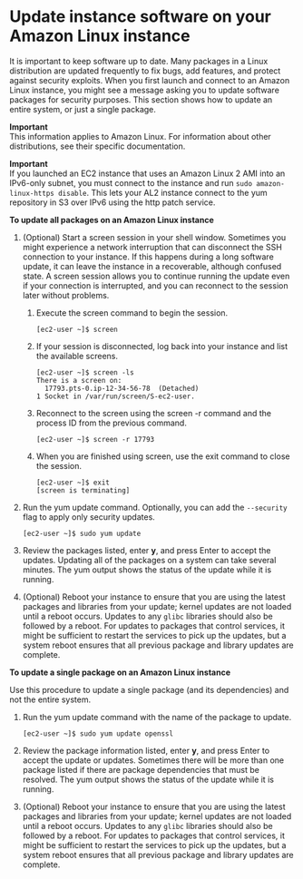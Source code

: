 # Update instance software on your Amazon Linux instance<a name="install-updates"></a>

It is important to keep software up to date\. Many packages in a Linux distribution are updated frequently to fix bugs, add features, and protect against security exploits\. When you first launch and connect to an Amazon Linux instance, you might see a message asking you to update software packages for security purposes\. This section shows how to update an entire system, or just a single package\.

**Important**  
This information applies to Amazon Linux\. For information about other distributions, see their specific documentation\.

**Important**  
If you launched an EC2 instance that uses an Amazon Linux 2 AMI into an IPv6\-only subnet, you must connect to the instance and run `sudo amazon-linux-https disable`\. This lets your AL2 instance connect to the yum repository in S3 over IPv6 using the http patch service\.

**To update all packages on an Amazon Linux instance**

1. \(Optional\) Start a screen session in your shell window\. Sometimes you might experience a network interruption that can disconnect the SSH connection to your instance\. If this happens during a long software update, it can leave the instance in a recoverable, although confused state\. A screen session allows you to continue running the update even if your connection is interrupted, and you can reconnect to the session later without problems\.

   1. Execute the screen command to begin the session\.

      ```
      [ec2-user ~]$ screen
      ```

   1. If your session is disconnected, log back into your instance and list the available screens\.

      ```
      [ec2-user ~]$ screen -ls
      There is a screen on:
      	17793.pts-0.ip-12-34-56-78	(Detached)
      1 Socket in /var/run/screen/S-ec2-user.
      ```

   1. Reconnect to the screen using the screen \-r command and the process ID from the previous command\.

      ```
      [ec2-user ~]$ screen -r 17793
      ```

   1. When you are finished using screen, use the exit command to close the session\.

      ```
      [ec2-user ~]$ exit
      [screen is terminating]
      ```

1. Run the yum update command\. Optionally, you can add the `--security` flag to apply only security updates\.

   ```
   [ec2-user ~]$ sudo yum update
   ```

1. Review the packages listed, enter **y**, and press Enter to accept the updates\. Updating all of the packages on a system can take several minutes\. The yum output shows the status of the update while it is running\.

1. \(Optional\) Reboot your instance to ensure that you are using the latest packages and libraries from your update; kernel updates are not loaded until a reboot occurs\. Updates to any `glibc` libraries should also be followed by a reboot\. For updates to packages that control services, it might be sufficient to restart the services to pick up the updates, but a system reboot ensures that all previous package and library updates are complete\.

**To update a single package on an Amazon Linux instance**

Use this procedure to update a single package \(and its dependencies\) and not the entire system\.

1. Run the yum update command with the name of the package to update\.

   ```
   [ec2-user ~]$ sudo yum update openssl
   ```

1. Review the package information listed, enter **y**, and press Enter to accept the update or updates\. Sometimes there will be more than one package listed if there are package dependencies that must be resolved\. The yum output shows the status of the update while it is running\.

1. \(Optional\) Reboot your instance to ensure that you are using the latest packages and libraries from your update; kernel updates are not loaded until a reboot occurs\. Updates to any `glibc` libraries should also be followed by a reboot\. For updates to packages that control services, it might be sufficient to restart the services to pick up the updates, but a system reboot ensures that all previous package and library updates are complete\.